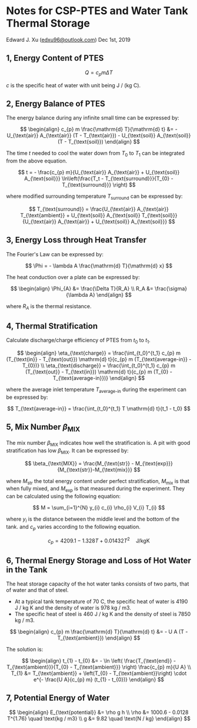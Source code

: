 
# Notes for CSP-PTES and Water Tank Thermal Storage

Edward J. Xu (<edxu96@outlook.com>)
Dec 1st, 2019

## 1, Energy Content of PTES

$$
Q = c_{p} m \Delta T
$$

$c$ is the specific heat of water with unit being J / (kg C).

## 2, Energy Balance of PTES

The energy balance during any infinite small time can be expressed by:

$$
\begin{align}
	c_{p} m \frac{\mathrm{d} T}{\mathrm{d} t} &= - U_{\text{air}} A_{\text{air}} (T - T_{\text{air}}) - U_{\text{soil}} A_{\text{soil}} (T - T_{\text{soil}})
\end{align}
$$

The time $t$ needed to cool the water down from $T_0$ to $T_1$ can be integrated from the above equation.

$$
t = - \frac{c_{p} m}{U_{\text{air}} A_{\text{air}} + U_{\text{soil}} A_{\text{soil}}} \ln\left(\frac{T_t - T_{\text{surround}}}{T_{0} - T_{\text{surround}}} \right)
$$

where modified surrounding temperature $T_{\text{surround}}$ can be expressed by:

$$
T_{\text{surround}} = \frac{U_{\text{air}} A_{\text{air}} T_{\text{ambient}} + U_{\text{soil}} A_{\text{soil}} T_{\text{soil}}}{U_{\text{air}} A_{\text{air}} + U_{\text{soil}} A_{\text{soil}}}
$$

## 3, Energy Loss through Heat Transfer

The Fourier's Law can be expressed by:

$$
\Phi = - \lambda A \frac{\mathrm{d} T}{\mathrm{d} x}
$$

The heat conduction over a plate can be expressed by:

$$
\begin{align}
	\Phi_{A} &= \frac{\Delta T}{R_A} \\
	R_A &= \frac{\sigma}{\lambda A}
\end{align}
$$

where $R_{A}$ is the thermal resistance.

## 4, Thermal Stratification

Calculate discharge/charge efficiency of PTES from $t_0$ to $t_1$.

$$
\begin{align}
	\eta_{\text{charge}} = \frac{\int_{t_0}^{t_1} c_{p} m (T_{\text{in}} - T_{\text{out}}) \mathrm{d} t}{c_{p} m (T_{\text{average-in}} - T_{0})} \\
	\eta_{\text{discharge}} = \frac{\int_{t_0}^{t_1} c_{p} m (T_{\text{out}} - T_{\text{in}}) \mathrm{d} t}{c_{p} m (T_{0} - T_{\text{average-in}})}
\end{align}
$$

where the average inlet temperature $T_{\text{average-in}}$ during the experiment can be expressed by:

$$
T_{\text{average-in}} = \frac{\int_{t_0}^{t_1} T \mathrm{d} t}{t_1 - t_0}
$$

## 5, Mix Number $\beta_{\text{MIX}}$

The mix number $\beta_{\text{MIX}}$ indicates how well the stratification is. A pit with good stratification has low $\beta_{\text{MIX}}$. It can be expressed by:

$$
\beta_{\text{MIX}} = \frac{M_{\text{str}} - M_{\text{exp}}}{M_{\text{str}}-M_{\text{mix}}}
$$

where $M_{\text{str}}$ the total energy content under perfect stratification, $M_{\text{mix}}$ is that when fully mixed, and $M_{\text{exp}}$ is that measured during the experiment. They can be calculated using the following equation:

$$
M = \sum_{i=1}^{N} y_{i} c_{i} \rho_{i} V_{i} T_{i}
$$

where $y_{i}$ is the distance between the middle level and the bottom of the tank. and $c_{p}$ varies according to the following equation.

$$
c_{p} = 4209.1 - 1.328 T + 0.01432 T^{2} \quad \text{J/kgK}
$$

## 6, Thermal Energy Storage and Loss of Hot Water in the Tank

The heat storage capacity of the hot water tanks consists of two parts, that of water and that of steel.

- At a typical tank temperature of 70 C, the specific heat of water is 4190 J / kg K and the density of water is 978 kg / m3.
- The specific heat of steel is 460 J / kg K and the density of steel is 7850 kg / m3.

$$
\begin{align}
	c_{p} m \frac{\mathrm{d} T}{\mathrm{d} t} &= - U A (T - T_{\text{ambient}})
\end{align}
$$

The solution is:

$$
\begin{align}
	t_{1} - t_{0} &= - \ln \left( \frac{T_{\text{end}} -T_{\text{ambient}}}{T_{0} - T_{\text{ambient}}} \right) \frac{c_{p} m}{U A} \\
	T_{1} &= T_{\text{ambient}} + \left(T_{0} - T_{\text{ambient}}\right) \cdot e^{- \frac{U A}{c_{p} m} (t_{1} - t_{0})}
\end{align}
$$

## 7, Potential Energy of Water

$$
\begin{align}
	E_{\text{potential}} &= \rho g h \\
	\rho &= 1000.6 - 0.0128 T^{1.76} \quad \text{kg / m3} \\
	g &= 9.82 \quad \text{N / kg}
\end{align}
$$

